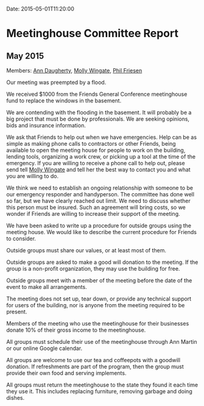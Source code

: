 Date: 2015-05-01T11:20:00

[AnnDaugherty]: /Friends/AnnDaugherty
[AnnGrantMartin]: /Friends/AnnGrantMartin
[BillDurland]: /Friends/BillDurland
[BillWerling]: /Friends/BillWerling
[CarltonGamer]: /Friends/CarltonGamer
[GenieDurland]: /Friends/GenieDurland
[JohnRobey]: /Friends/JohnRobey
[LindaSegar]: /Friends/LindaSegar
[LisaBeckrich]: /Friends/LisaBeckrich 
[LisaLister]: /Friends/LisaLister
[MollyWingate]: /Friends/MollyWingate
[PhilFriesen]: /Friends/PhilFriesen
[SarahCallback]: /Friends/SarahCallback

# Meetinghouse Committee Report 
## May 2015

Members: [Ann Daugherty][AnnDaugherty], [Molly Wingate][MollyWingate], 
[Phil Friesen][PhilFriesen]

Our meeting was preempted by a flood.

We received $1000 from the Friends General Conference meetinghouse fund
to replace the windows in the basement.

We are contending with the flooding in the basement. It will probably be
a big project that must be done by professionals. We are seeking
opinions, bids and insurance information.

We ask that Friends to help out when we have emergencies. Help can be as
simple as making phone calls to contractors or other Friends, being
available to open the meeting house for people to work on the building,
lending tools, organizing a work crew, or picking up a tool at the time
of the emergency. If you are willing to receive a phone call to help
out, please send tell [Molly Wingate][MollyWingate] and tell her the best way to contact
you and what you are willing to do.

We think we need to establish an ongoing relationship with someone to be
our emergency responder and handyperson. The committee has done well so
far, but we have clearly reached out limit. We need to discuss whether
this person must be insured. Such an agreement will bring costs, so we
wonder if Friends are willing to increase their support of the meeting.

We have been asked to write up a procedure for outside groups using the
meeting house. We would like to describe the current procedure for
Friends to consider.

Outside groups must share our values, or at least most of them.

Outside groups are asked to make a good will donation to the meeting. If
the group is a non-profit organization, they may use the building for
free.

Outside groups meet with a member of the meeting before the date of the
event to make all arrangements.

The meeting does not set up, tear down, or provide any technical support
for users of the building, nor is anyone from the meeting required to be
present.

Members of the meeting who use the meetinghouse for their businesses
donate 10% of their gross income to the meetinghouse.

All groups must schedule their use of the meetinghouse through Ann
Martin or our online Google calendar.

All groups are welcome to use our tea and coffeepots with a goodwill
donation. If refreshments are part of the program, then the group must
provide their own food and serving implements.

All groups must return the meetinghouse to the state they found it each
time they use it. This includes replacing furniture, removing garbage
and doing dishes.
